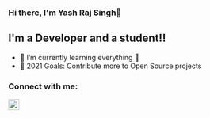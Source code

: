 ### Hi there, I'm Yash Raj Singh👋

## I'm a Developer and a student!!

- 🌱 I’m currently learning everything 🤣
- 🥅 2021 Goals: Contribute more to Open Source projects

### Connect with me:

[<img align="left" alt="codeSTACKr | LinkedIn" width="22px" src="https://cdn.jsdelivr.net/npm/simple-icons@v3/icons/linkedin.svg" />][linkedin]

<br />
<br />

[linkedin]: https://www.linkedin.com/in/yash-raj-singh-33ba871a4